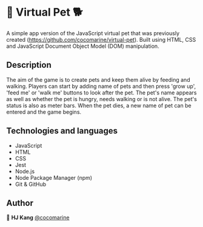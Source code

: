 # 🐩 Virtual Pet 🐕

A simple app version of the JavaScript virtual pet that was previously created (https://github.com/cocomarine/virtual-pet). Built using HTML, CSS and JavaScript Document Object Model (DOM) manipulation. 

## Description
The aim of the game is to create pets and keep them alive by feeding and walking. Players can start by adding name of pets and then press 'grow up', 'feed me' or 'walk me' buttons to look after the pet. The pet's name appears as well as whether the pet is hungry, needs walking or is not alive. The pet's status is also as meter bars. When the pet dies, a new name of pet can be entered and the game begins.  


## Technologies and languages

- JavaScript
- HTML
- CSS 
- Jest
- Node.js
- Node Package Manager (npm)
- Git & GitHub


## Author

👤 **HJ Kang** [@cocomarine](https://github.com/cocomarine)